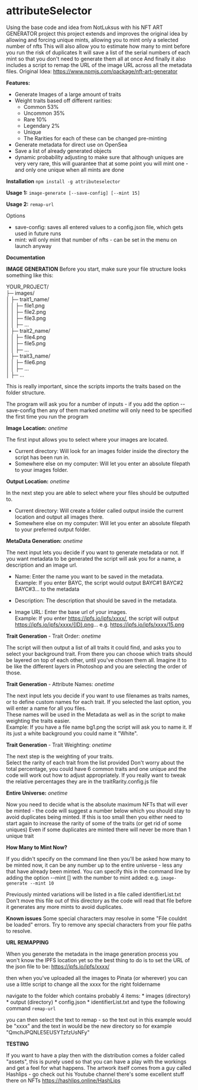# attributeSelector
Using the base code and idea from NotLuksus with his NFT ART GENERATOR project
this project extends and improves the original idea by allowing and forcing unique mints, allowing you to mint only a selected number of nfts
This will also allow you to estimate how many to mint before you run the risk of duplicates
It will save a list of the serial numbers of each mint so that you don't need to generate them all at once
And finally it also includes a script to remap the URL of the image URL across all the metadata files.
Original Idea: https://www.npmjs.com/package/nft-art-generator


**Features:**
* Generate Images of a large amount of traits
* Weight traits based off different rarities:
    * Common 53%
    * Uncommon 35% 
    * Rare 10% 
    * Legendary 2% 
    * Unique
    * The Rarities for each of these can be changed pre-minting
* Generate metadata for direct use on OpenSea
* Save a list of already generated objects
* dynamic probability adjusting to make sure that although uniques are very very rare, this will guarantee that at some point you will mint one - and only one unique when all mints are done

**Installation**
`npm install -g attributeselector`

**Usage 1:**
`image-generate [--save-config] [--mint 15]`

**Usage 2:**
`remap-url`

Options
  - save-config: saves all entered values to a config.json file, which gets used in future runs
  - mint: will only mint that number of nfts - can be set in the menu on launch anyway

**Documentation**

**IMAGE GENERATION**
Before you start, make sure your file structure looks something like this:

YOUR_PROJECT/  
├─ images/  
│  ├─ trait1_name/  
│  │  ├─ file1.png  
│  │  ├─ file2.png  
│  │  ├─ file3.png  
│  │  ├─ ...  
│  ├─ trait2_name/  
│  │  ├─ file4.png  
│  │  ├─ file5.png  
│  │  ├─ ...  
│  ├─ trait3_name/  
│  │  ├─ file6.png  
│  │  ├─ ...  
│  ├─ ...  

This is really important, since the scripts imports the traits based on the folder structure.

The program will ask you for a number of inputs - if you add the option --save-config then any of them marked *onetime* will only need to be specified the first time you run the program

**Image Location:** *onetime*

The first input allows you to select where your images are located.  
* Current directory: Will look for an images folder inside the directory the script has been run in.    
* Somewhere else on my computer: Will let you enter an absolute filepath to your images folder.

**Output Location:**  *onetime*

In the next step you are able to select where your files should be outputted to.
* Current directory: Will create a folder called output inside the current location and output all images there.
* Somewhere else on my computer: Will let you enter an absolute filepath to your preferred output folder.  

**MetaData Generation:**  *onetime*

The next input lets you decide if you want to generate metadata or not.
If you want metadata to be generated the script will ask you for a name, a description and an image url.
* Name: Enter the name you want to be saved in the metadata.  
Example: If you enter BAYC, the script would output BAYC#1 BAYC#2 BAYC#3... to the metadata

* Description: The description that should be saved in the metadata.

* Image URL: Enter the base url of your images.  
Example: If you enter https://ipfs.io/ipfs/xxxx/, the script will output https://ipfs.io/ipfs/xxxx/{ID}.png... 
e.g. https://ipfs.io/ipfs/xxxx/15.png

**Trait Generation** - Trait Order:  *onetime*

The script will then output a list of all traits it could find, and asks you to select your background trait.
From there you can choose which traits should be layered on top of each other, until you've chosen them all.
Imagine it to be like the different layers in Photoshop and you are selecting the order of those.

**Trait Generation** - Attribute Names:   *onetime*

The next input lets you decide if you want to use filenames as traits names, or to define custom names for each trait.
     If you selected the last option, you will enter a name for all you files.   
     These names will be used in the Metadata as well as in the script to make weighting the traits easier.  
     Example: If you have a file name bg1.png the script will ask you to name it. If its just a white background you could name it "White".

**Trait Generation** - Trait Weighting:   *onetime*

The next step is the weighting of your traits.  
Select the rarity of each trait from the list provided
Don't worry about the total percentage, you could have 6 common traits and one unique and the code will work out how to adjust appropriately. If you really want to tweak the relative percentages they are in the traitRarity.config.js file

**Entire Universe:**   *onetime*

Now you need to decide what is the absolute maximum NFTs that will ever be minted - the code will suggest a number below which you should stay to avoid duplicates being minted.
If this is too small then you either need to start again to increase the rarity of some of the traits (or get rid of some uniques)
Even if some duplicates are minted there will never be more than 1 unique trait

**How Many to Mint Now?**

If you didn't specify on the command line then you'll be asked how many to be minted now, it can be any number up to the entire universe - less any that have already been minted.
You can specify this in the command line by adding the option --mint [] with the number to mint added: e.g.   `image-generate --mint 10` 

Previously minted variations will be listed in a file called identifierList.txt
Don't move this file out of this directory as the code will read that file before it generates any more mints to avoid duplicates.


**Known issues**
Some special characters may resolve in some "File couldnt be loaded" errors.
Try to remove any special characters from your file paths to resolve.



**URL REMAPPING**

When you generate the metadata in the image generation process you won't know the IPFS location yet so the best thing to do is to set the URL of the json file to be:
https://ipfs.io/ipfs/xxxx/

then when you've uploaded all the images to Pinata (or wherever) you can use a little script to change all the xxxx for the right foldername

navigate to the folder which contains probably 4 items:
    * images (directory)
    * output (directory)
    * config.json
    * identifierList.txt 
and type the following command   `remap-url`

you can then select the text to remap - so the text out in this example would be "xxxx" and the text in would be the new directory so for example "QmchJPQNLE5EUSYTzfzUsNFy"


**TESTING**

If you want to have a play then with the distribution comes a folder called "assets", this is purely used so that you can have a play with the workings and get a feel for what happens.
The artwork itself comes from a guy called Hashlips - go check out his Youtube channel there's some excellent stuff there on NFTs
https://hashlips.online/HashLips
